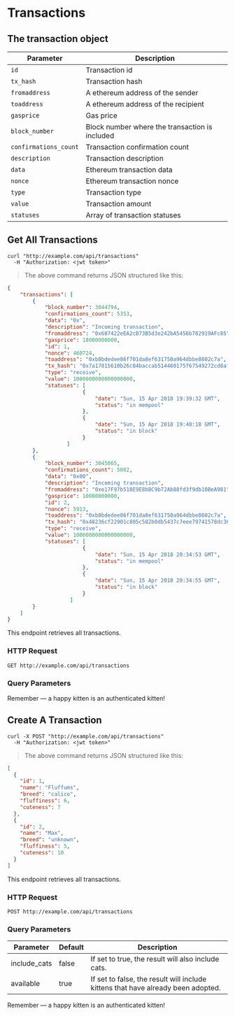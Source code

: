 # Transactions

## The transaction object


Parameter             | Description
---------             | ---------
`id`                  | Transaction id
`tx_hash`             | Transaction hash
`fromaddress`         | A ethereum address of the sender
`toaddress`           | A ethereum address of the recipient
`gasprice`            | Gas price
`block_number`        | Block number where the transaction is included
`confirmations_count` | Transaction confirmation count
`description`         | Transaction description
`data`                | Ethereum transaction data 
`nonce`               | Ethereum transaction nonce
`type`                | Transaction type
`value`               | Transaction amount 
`statuses`            | Array of transaction statuses


## Get All Transactions

```shell
curl "http://example.com/api/transactions"
  -H "Authorization: <jwt token>"
```

> The above command returns JSON structured like this:

```json
{
    "transactions": [
        {
            "block_number": 3044794,
            "confirmations_count": 5353,
            "data": "0x",
            "description": "Incoming transaction",
            "fromaddress": "0x687422eEA2cB73B5d3e242bA5456b782919AFc85",
            "gasprice": 18000000000,
            "id": 1,
            "nonce": 460724,
            "toaddress": "0xb8bdedee86f701da8ef631750a964dbbe8802c7a",
            "tx_hash": "0x7a17815610b26c84baccab514460175f67549272cd8afb1dae2b4a7d419741ba",
            "type": "receive",
            "value": 1000000000000000000,
            "statuses": [
                        {
                            "date": "Sun, 15 Apr 2018 19:39:32 GMT",
                            "status": "in mempool"
                        },
                        {
                            "date": "Sun, 15 Apr 2018 19:40:18 GMT",
                            "status": "in block"
                        }
                   ]
        },
        {
            "block_number": 3045065,
            "confirmations_count": 5082,
            "data": "0x00",
            "description": "Incoming transaction",
            "fromaddress": "0xe17F97b518E9E8bBC9b72Ab88fd3f9db10BeA981",
            "gasprice": 10000000000,
            "id": 2,
            "nonce": 5913,
            "toaddress": "0xb8bdedee86f701da8ef631750a964dbbe8802c7a",
            "tx_hash": "0x48236cf22901c805c582b0db5437c7eee79741578dc364f2110b25538374d60c",
            "type": "receive",
            "value": 1000000000000000000,
            "statuses": [
                        {
                            "date": "Sun, 15 Apr 2018 20:34:53 GMT",
                            "status": "in mempool"
                        },
                        {
                            "date": "Sun, 15 Apr 2018 20:34:55 GMT",
                            "status": "in block"
                        }
                    ]
        }
    ]
}
```

This endpoint retrieves all transactions.

### HTTP Request

`GET http://example.com/api/transactions`

### Query Parameters


<aside class="success">
Remember — a happy kitten is an authenticated kitten!
</aside>

## Create A Transaction

```shell
curl -X POST "http://example.com/api/transactions"
  -H "Authorization: <jwt token>"
```

> The above command returns JSON structured like this:

```json
[
  {
    "id": 1,
    "name": "Fluffums",
    "breed": "calico",
    "fluffiness": 6,
    "cuteness": 7
  },
  {
    "id": 2,
    "name": "Max",
    "breed": "unknown",
    "fluffiness": 5,
    "cuteness": 10
  }
]
```

This endpoint retrieves all transactions.

### HTTP Request

`POST http://example.com/api/transactions`

### Query Parameters

Parameter | Default | Description
--------- | ------- | -----------
include_cats | false | If set to true, the result will also include cats.
available | true | If set to false, the result will include kittens that have already been adopted.

<aside class="success">
Remember — a happy kitten is an authenticated kitten!
</aside>
